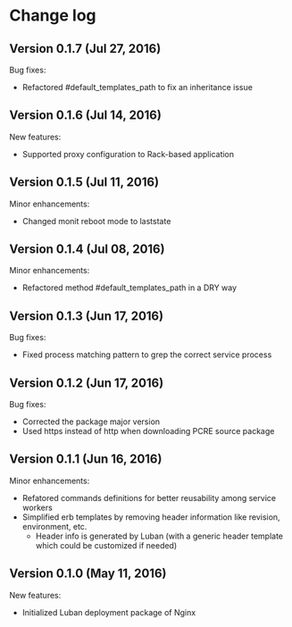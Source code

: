 # Change log

## Version 0.1.7 (Jul 27, 2016)

Bug fixes:
  * Refactored #default_templates_path to fix an inheritance issue

## Version 0.1.6 (Jul 14, 2016)

New features:
  * Supported proxy configuration to Rack-based application

## Version 0.1.5 (Jul 11, 2016)

Minor enhancements:
  * Changed monit reboot mode to laststate

## Version 0.1.4 (Jul 08, 2016)

Minor enhancements:
  * Refactored method #default_templates_path in a DRY way

## Version 0.1.3 (Jun 17, 2016)

Bug fixes:
  * Fixed process matching pattern to grep the correct service process

## Version 0.1.2 (Jun 17, 2016)

Bug fixes:
  * Corrected the package major version
  * Used https instead of http when downloading PCRE source package

## Version 0.1.1 (Jun 16, 2016)

Minor enhancements:
  * Refatored commands definitions for better reusability among service workers
  * Simplified erb templates by removing header information like revision, environment, etc.
    * Header info is generated by Luban (with a generic header template which could be customized if needed)

## Version 0.1.0 (May 11, 2016)

New features:
  * Initialized Luban deployment package of Nginx
